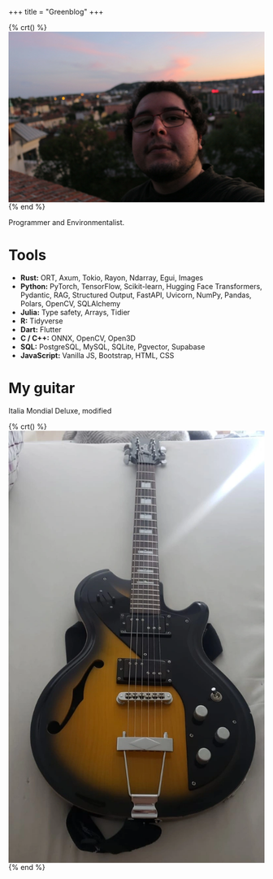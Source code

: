 +++
title = "Greenblog"
+++

{% crt() %}
<img src="img.webp" style="max-width:100%; height:auto; display:block;">
{% end %}

Programmer and Environmentalist.

# Tools

- **Rust:** ORT, Axum, Tokio, Rayon, Ndarray, Egui, Images
- **Python:** PyTorch, TensorFlow, Scikit-learn, Hugging Face Transformers, Pydantic, RAG, Structured Output, FastAPI, Uvicorn, NumPy, Pandas, Polars, OpenCV, SQLAlchemy  
- **Julia:** Type safety, Arrays, Tidier
- **R:** Tidyverse
- **Dart:** Flutter  
- **C / C++:** ONNX, OpenCV, Open3D
- **SQL:** PostgreSQL, MySQL, SQLite, Pgvector, Supabase
- **JavaScript:** Vanilla JS, Bootstrap, HTML, CSS  

# My guitar

Italia Mondial Deluxe, modified

{% crt() %}
<img src="guitar.webp" style="max-width:100%; height:auto; display:block;">
{% end %}